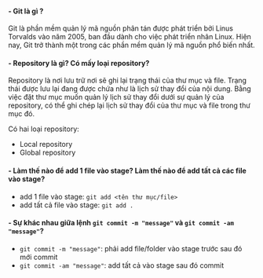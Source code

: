 #### - Git là gì ?

Git là phần mềm quản lý mã nguồn phân tán được phát triển bởi Linus Torvalds vào năm 2005, ban đầu dành cho việc phát triển nhân Linux. Hiện nay, Git trở thành một trong các phần mềm quản lý mã nguồn phổ biến nhất.

#### - Repository là gì? Có mấy loại repository?

Repository là nơi lưu trữ nơi sẽ ghi lại trạng thái của thư mục và file. Trạng thái được lưu lại đang được chứa như là lịch sử thay đổi của nội dung. Bằng việc đặt thư mục muốn quản lý lịch sử thay đổi dưới sự quản lý của repository, có thể ghi chép lại lịch sử thay đổi của thư mục và file trong thư mục đó.

Có hai loại repository:

- Local repository
- Global repository

#### - Làm thế nào để add 1 file vào stage? Làm thế nào để add tất cả các file vào stage?

- add 1 file vào stage: `git add <tên thư mục/file>`
- add tất cả file vào stage: `git add .`

#### - Sự khác nhau giữa lệnh `git commit -m "message"` và `git commit -am "message"`?

- `git commit -m "message"`: phải add file/folder vào stage trước sau đó mới commit
- `git commit -am "message"`: add tất cả vào stage sau đó commit
